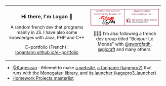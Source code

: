 <table>
  <tr>
    <td align="center">
      <h3>Hi there, I'm Logan 👋</h3>
      <p>A random french dev that programs mainly in JS. I have also some knowledges with Java, PHP and C++</p>
      <p>E-portfolio (French) : <a href="https://logantann.github.io/e-portfolio">logantann.github.io/e-portfolio</a></p> 
    </td>
    <td align="center">
      <img alt="Logan TANN - Creator & Community Leader of Kagescan.fr, Student at the IUT of Paris University" src="gh_md_1.png"/>
      
:people_holding_hands: I’m also following a french dev group titled "Bonjour Le Monde" with [@swordfatih](https://github.com/swordfatih), [@glcraft](https://github.com/glcraft) and many others.

</td>
</tr>
</table>

* [@Kagescan](https://github.com/Kagescan) : ~~Attempt to~~ make [a website](https://kagescan.fr), [a fangame (kagepro2)](https://github.com/LoganTann/kagepro2) that runs with the [Monogatari library](https://github.com/Monogatari/Monogatari), and [its launcher (kagepro3_launcher)](https://github.com/LoganTann/kagepro2)
* [Homework Projects masterlist](homeworks.md)
